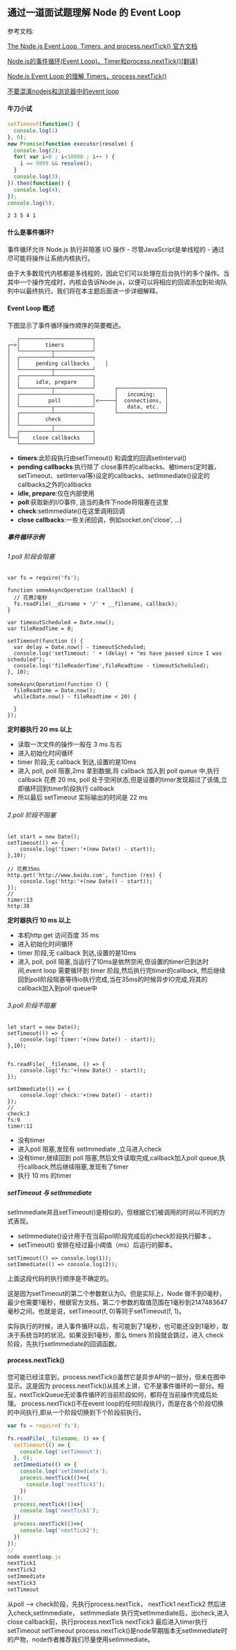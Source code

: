 ## 通过一道面试题理解 Node 的 Event Loop

参考文档:

[The Node.js Event Loop, Timers, and process.nextTick() 官方文档](https://nodejs.org/en/docs/guides/event-loop-timers-and-nexttick/)

[Node.js的事件循环(Event Loop)、Timer和process.nextTick()[翻译]](https://zhuanlan.zhihu.com/p/34451546)

[Node.js Event Loop 的理解 Timers，process.nextTick()](https://cnodejs.org/topic/57d68794cb6f605d360105bf)

[不要混淆nodejs和浏览器中的event loop](https://cnodejs.org/topic/5a9108d78d6e16e56bb80882)


#### 牛刀小试
```javascript
setTimeout(function() {
  console.log(1)
}, 0);
new Promise(function executor(resolve) {
  console.log(2);
  for( var i=0 ; i<10000 ; i++ ) {
    i == 9999 && resolve();
  }
  console.log(3);
}).then(function() {
  console.log(4);
});
console.log(5);
```
`2 3 5 4 1`


#### 什么是事件循环?
事件循环允许 Node.js 执行非阻塞 I/O 操作 - 尽管JavaScript是单线程的 - 通过尽可能将操作让系统内核执行。

由于大多数现代内核都是多线程的，因此它们可以处理在后台执行的多个操作。当其中一个操作完成时，内核会告诉Node.js，以便可以将相应的回调添加到轮询队列中以最终执行。我们将在本主题后面进一步详细解释。
 
#### Event Loop 概述

下图显示了事件循环操作顺序的简要概述。
```
   ┌───────────────────────┐
┌─>│        timers         │
│  └──────────┬────────────┘
│  ┌──────────┴────────────┐
│  │     pending callbacks     │
│  └──────────┬────────────┘
│  ┌──────────┴────────────┐
│  │     idle, prepare     │
│  └──────────┬────────────┘      ┌───────────────┐
│  ┌──────────┴────────────┐      │   incoming:   │
│  │         poll          │<─────┤  connections, │
│  └──────────┬────────────┘      │   data, etc.  │
│  ┌──────────┴────────────┐      └───────────────┘
│  │        check          │
│  └──────────┬────────────┘
│  ┌──────────┴────────────┐
└──┤    close callbacks    │
   └───────────────────────┘

```
* **timers**:此阶段执行由setTimeout() 和调度的回调setInterval()    
* **pending callbacks**:执行除了 close事件的callbacks、被timers(定时器，setTimeout、setInterval等)设定的callbacks、setImmediate()设定的callbacks之外的callbacks
* **idle, prepare**:仅在内部使用
* **poll**:获取新的I/O事件, 适当的条件下node将阻塞在这里
* **check**:setImmediate()在这里调用回调 
* **close callbacks**:一些关闭回调，例如socket.on('close', ...)


##### 事件循环示例

###### 1.poll 阶段会阻塞
```
var fs = require('fs');

function someAsyncOperation (callback) {
  // 花费2毫秒
  fs.readFile(__dirname + '/' + __filename, callback);
}

var timeoutScheduled = Date.now();
var fileReadTime = 0;

setTimeout(function () {
  var delay = Date.now() - timeoutScheduled;
  console.log('setTimeout: ' + (delay) + "ms have passed since I was scheduled");
  console.log('fileReaderTime',fileReadtime - timeoutScheduled);
}, 10);

someAsyncOperation(function () {
  fileReadtime = Date.now();
  while(Date.now() - fileReadtime < 20) {

  }
});
```
**定时器执行 20 ms 以上**
* 读取一次文件的操作一般在 3 ms 左右
* 进入初始化时间循环
* timer 阶段,无 callback 到达,设置的是10ms
* 进入 poll, poll 阻塞,2ms 拿到数据,将 callback 加入到 poll queue 中,执行 callback 花费 20 ms, poll 处于空闲状态,但是设置的timer发现超过了该值,立即循环回到timer阶段执行 callback
* 所以最后 setTimeout 实际输出的时间是 22 ms


###### 2.poll 阶段不阻塞
```
let start = new Date();
setTimeout(() => {
    console.log('timer:'+(new Date() - start));
},10);

// 花费35ms
http.get('http://www.baidu.com', function (res) {
    console.log('http:'+(new Date() - start));
});
//
timer:13
http:38

```

**定时器执行 10 ms 以上**
* 本机http.get 访问百度 35 ms
* 进入初始化时间循环
* timer 阶段,无 callback 到达,设置的是10ms
* 进入 poll, poll 阻塞,当运行了10ms是依然空闲,但设置的timer已到达时间,event loop 需要循环到 timer 阶段,然后执行完timer的callback,
然后继续回到poll阶段阻塞等待io执行完成,当在35ms的时候异步IO完成,将其的callback加入到poll queue中



###### 3.poll 阶段不阻塞
```
let start = new Date();
setTimeout(() => {
    console.log('timer:'+(new Date() - start));
},10);


fs.readFile(__filename, () => {
    console.log('fs:'+(new Date() - start));
});

setImmediate(() => {
    console.log('check:'+(new Date() - start))
});
//
check:3
fs:9
timer:11

```
* 没有timer
* 进入poll 阻塞,发现有 setImmediate ,立马进入check
* 没有timer,继续回到 poll 阻塞,然后文件读取完成,callback加入poll queue,执行callback,然后继续阻塞,发现有了timer
* 执行 10 ms 的timer


 
##### setTimeout 与 setImmediate
setImmediate并且setTimeout()是相似的，但根据它们被调用的时间以不同的方式表现。

* setImmediate()设计用于在当前poll阶段完成后的check阶段执行脚本 。
* setTimeout() 安排在经过最小阈值（ms）后运行的脚本。

```
setTimeout(() => console.log(1));
setImmediate(() => console.log(2));
```
上面这段代码的执行顺序是不确定的。

这是因为setTimeout的第二个参数默认为0。但是实际上，Node 做不到0毫秒，最少也需要1毫秒，根据官方文档，第二个参数的取值范围在1毫秒到2147483647毫秒之间。也就是说，setTimeout(f, 0)等同于setTimeout(f, 1)。

实际执行的时候，进入事件循环以后，有可能到了1毫秒，也可能还没到1毫秒，取决于系统当时的状况。如果没到1毫秒，那么 timers 阶段就会跳过，进入 check 阶段，先执行setImmediate的回调函数。


#### process.nextTick()
您可能已经注意到，process.nextTick()虽然它是异步API的一部分，但未在图中显示。这是因为 process.nextTick()从技术上讲，它不是事件循环的一部分。相反，nextTickQueue无论事件循环的当前阶段如何，都将在当前操作完成后处理。
process.nextTick()不在event loop的任何阶段执行，而是在各个阶段切换的中间执行,即从一个阶段切换到下个阶段前执行。

```javascript
var fs = require('fs');

fs.readFile(__filename, () => {
  setTimeout(() => {
    console.log('setTimeout');
  }, 0);
  setImmediate(() => {
    console.log('setImmediate');
    process.nextTick(()=>{
      console.log('nextTick3');
    })
  });
  process.nextTick(()=>{
    console.log('nextTick1');
  })
  process.nextTick(()=>{
    console.log('nextTick2');
  })
});
//
node eventloop.js
nextTick1
nextTick2
setImmediate
nextTick3
setTimeout
```

从poll —> check阶段，先执行process.nextTick，
nextTick1
nextTick2
然后进入check,setImmediate，
setImmediate
执行完setImmediate后，出check,进入close callback前，执行process.nextTick
nextTick3
最后进入timer执行setTimeout
setTimeout
process.nextTick()是node早期版本无setImmediate时的产物，node作者推荐我们尽量使用setImmediate。
